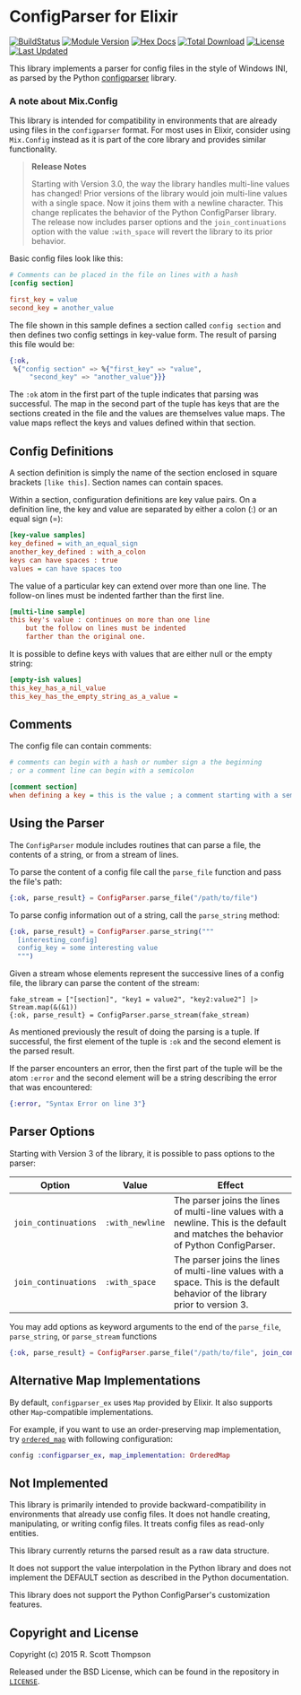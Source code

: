 # ConfigParser for Elixir

[![BuildStatus](https://travis-ci.org/easco/configparser_ex.svg?branch=master)](https://travis-ci.org/easco/configparser_ex)
[![Module Version](https://img.shields.io/hexpm/v/configparser_ex.svg)](https://hex.pm/packages/configparser_ex)
[![Hex Docs](https://img.shields.io/badge/hex-docs-lightgreen.svg)](https://hexdocs.pm/configparser_ex/)
[![Total Download](https://img.shields.io/hexpm/dt/configparser_ex.svg)](https://hex.pm/packages/configparser_ex)
[![License](https://img.shields.io/hexpm/l/configparser_ex.svg)](https://github.com/easco/configparser_ex/blob/master/LICENSE)
[![Last Updated](https://img.shields.io/github/last-commit/easco/configparser_ex.svg)](https://github.com/easco/configparser_ex/commits/master)

This library implements a parser for config files in the style of Windows INI, as parsed by the Python [configparser](https://docs.python.org/3/library/configparser.html) library.

### A note about Mix.Config

This library is intended for compatibility in environments that are already
using files in the `configparser` format. For most uses in Elixir, consider
using `Mix.Config` instead as it is part of the core library and provides
similar functionality.

> **Release Notes**
>
> Starting with Version 3.0, the way the library handles multi-line values has
> changed! Prior versions of the library would join multi-line values with a
> single space. Now it joins them with a newline character. This change
> replicates the behavior of the Python ConfigParser library.
> The release now includes parser options and the `join_continuations` option
> with the value `:with_space` will revert the library to its prior behavior.

Basic config files look like this:

```ini
# Comments can be placed in the file on lines with a hash
[config section]

first_key = value
second_key = another_value
```
The file shown in this sample defines a section called `config section` and then defines two config settings in key-value form.  The result of parsing this file would be:

```elixir
{:ok,
 %{"config section" => %{"first_key" => "value",
     "second_key" => "another_value"}}}
```

The `:ok` atom in the first part of the tuple indicates that parsing was successful.  The map in the second part of the tuple has keys that are the sections created in the file and the values are themselves value maps.  The value maps reflect the keys and values defined within that section.

## Config Definitions

A section definition is simply the name of the section enclosed in square brackets `[like this]`.  Section names can contain spaces.

Within a section, configuration definitions are key value pairs.  On a definition line, the key and value are separated by either a colon (:) or an equal sign (=):

```ini
[key-value samples]
key_defined = with_an_equal_sign
another_key_defined : with_a_colon
keys can have spaces : true
values = can have spaces too
```
The value of a particular key can extend over more than one line.  The follow-on lines must be indented farther than the first line.

```ini
[multi-line sample]
this key's value : continues on more than one line
    but the follow on lines must be indented
    farther than the original one.
```

It is possible to define keys with values that are either null or the empty string:

```ini
[empty-ish values]
this_key_has_a_nil_value
this_key_has_the_empty_string_as_a_value =
```

## Comments

The config file can contain comments:

```ini
# comments can begin with a hash or number sign a the beginning
; or a comment line can begin with a semicolon

[comment section]
when defining a key = this is the value ; a comment starting with a semicolon
```

## Using the Parser

The `ConfigParser` module includes routines that can parse a file, the contents of a string, or from a stream of lines.

To parse the content of a config file call the `parse_file` function and pass the file's path:

```elixir
{:ok, parse_result} = ConfigParser.parse_file("/path/to/file")
```

To parse config information out of a string, call the `parse_string` method:

```elixir
{:ok, parse_result} = ConfigParser.parse_string("""
  [interesting_config]
  config_key = some interesting value
  """)
```

Given a stream whose elements represent the successive lines of a config file, the library can parse the content of the stream:

```
fake_stream = ["[section]", "key1 = value2", "key2:value2"] |> Stream.map(&(&1))
{:ok, parse_result} = ConfigParser.parse_stream(fake_stream)
```

As mentioned previously the result of doing the parsing is a tuple.  If successful, the first element of the tuple is `:ok` and the second element is the parsed result.

If the parser encounters an error, then the first part of the tuple will be the atom `:error` and the second element will be a string describing the error that was encountered:

```elixir
{:error, "Syntax Error on line 3"}
```

## Parser Options

Starting with Version 3 of the library, it is possible to pass options to the parser:

|  Option              | Value            | Effect |
|----------------------|-----------------|--------------------------------------------------------------------------------------------------------------------------------------|
| `join_continuations` | `:with_newline` | The parser joins the lines of multi-line values with a newline. This is the default and matches the behavior of Python ConfigParser. |
| `join_continuations` | `:with_space`   | The parser joins the lines of multi-line values with a space. This is the default behavior of the library prior to version 3.        |

You may add options as keyword arguments to the end of the `parse_file`, `parse_string`, or `parse_stream` functions

```elixir
{:ok, parse_result} = ConfigParser.parse_file("/path/to/file", join_continuations: :with_newline)
```

## Alternative Map Implementations

By default, `configparser_ex` uses `Map` provided by Elixir. It also supports other `Map`-compatible implementations.

For example, if you want to use an order-preserving map implementation, try [`ordered_map`](https://github.com/jonnystorm/ordered-map-elixir) with following configuration:

```elixir
config :configparser_ex, map_implementation: OrderedMap
```

## Not Implemented

This library is primarily intended to provide backward-compatibility in environments that already use config files. It does not handle creating, manipulating, or writing config files.  It treats config files as read-only entities.

This library currently returns the parsed result as a raw data structure.

It does not support the value interpolation in the Python library and does not implement the DEFAULT section as described in the Python documentation.

This library does not support the Python ConfigParser's customization features.

## Copyright and License

Copyright (c) 2015 R. Scott Thompson

Released under the BSD License, which can be found in the repository in [`LICENSE`](https://github.com/easco/configparser_ex).
